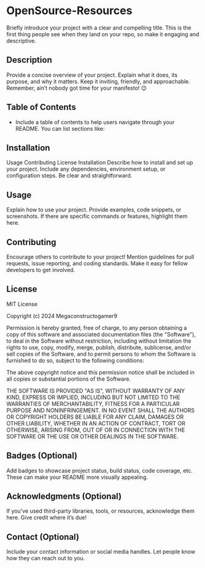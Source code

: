 # OpenSource-Resources
Briefly introduce your project with a clear and compelling title. This is the first thing people see when they land on your repo, so make it engaging and descriptive.

## Description
Provide a concise overview of your project. Explain what it does, its purpose, and why it matters. Keep it inviting, friendly, and approachable. Remember, ain’t nobody got time for your manifesto! 😉

## Table of Contents
* Include a table of contents to help users navigate through your README. You can list sections like:

## Installation
Usage
Contributing
License
Installation
Describe how to install and set up your project. Include any dependencies, environment setup, or configuration steps. Be clear and straightforward.

## Usage
Explain how to use your project. Provide examples, code snippets, or screenshots. If there are specific commands or features, highlight them here.

## Contributing
Encourage others to contribute to your project! Mention guidelines for pull requests, issue reporting, and coding standards. Make it easy for fellow developers to get involved.

## License
MIT License

Copyright (c) 2024 Megaconstructogamer9

Permission is hereby granted, free of charge, to any person obtaining a copy
of this software and associated documentation files (the "Software"), to deal
in the Software without restriction, including without limitation the rights
to use, copy, modify, merge, publish, distribute, sublicense, and/or sell
copies of the Software, and to permit persons to whom the Software is
furnished to do so, subject to the following conditions:

The above copyright notice and this permission notice shall be included in all
copies or substantial portions of the Software.

THE SOFTWARE IS PROVIDED "AS IS", WITHOUT WARRANTY OF ANY KIND, EXPRESS OR
IMPLIED, INCLUDING BUT NOT LIMITED TO THE WARRANTIES OF MERCHANTABILITY,
FITNESS FOR A PARTICULAR PURPOSE AND NONINFRINGEMENT. IN NO EVENT SHALL THE
AUTHORS OR COPYRIGHT HOLDERS BE LIABLE FOR ANY CLAIM, DAMAGES OR OTHER
LIABILITY, WHETHER IN AN ACTION OF CONTRACT, TORT OR OTHERWISE, ARISING FROM,
OUT OF OR IN CONNECTION WITH THE SOFTWARE OR THE USE OR OTHER DEALINGS IN THE
SOFTWARE.

## Badges (Optional)
Add badges to showcase project status, build status, code coverage, etc. These can make your README more visually appealing.

## Acknowledgments (Optional)
If you’ve used third-party libraries, tools, or resources, acknowledge them here. Give credit where it’s due!

## Contact (Optional)
Include your contact information or social media handles. Let people know how they can reach out to you.

